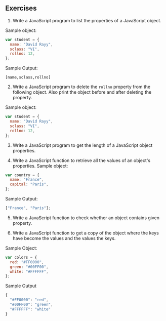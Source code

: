 ## Exercises

1. Write a JavaScript program to list the properties of a JavaScript object.

Sample object:

```javascript
var student = {
  name: "David Rayy",
  sclass: "VI",
  rollno: 12,
};
```

Sample Output:

```
[name,sclass,rollno]
```

2. Write a JavaScript program to delete the `rollno` property from the following object. Also print the object before and after deleting the property.

Sample object:

```javascript
var student = {
  name: "David Rayy",
  sclass: "VI",
  rollno: 12,
};
```

3. Write a JavaScript program to get the length of a JavaScript object properties.

4. Write a JavaScript function to retrieve all the values of an object's properties.
   Sample object:

```javascript
var country = {
  name: "France",
  capital: "Paris",
};
```

Sample Output:

```js
["France", "Paris"];
```

5. Write a JavaScript function to check whether an object contains given property.

6. Write a JavaScript function to get a copy of the object where the keys have become the values and the values the keys.

Sample Object:

```javascript
var colors = {
  red: "#FF0000",
  green: "#00FF00",
  white: "#FFFFFF",
};
```

Sample Output

```javascript
{
  "#FF0000": "red",
  "#00FF00": "green",
  "#FFFFFF": "white"
}
```

